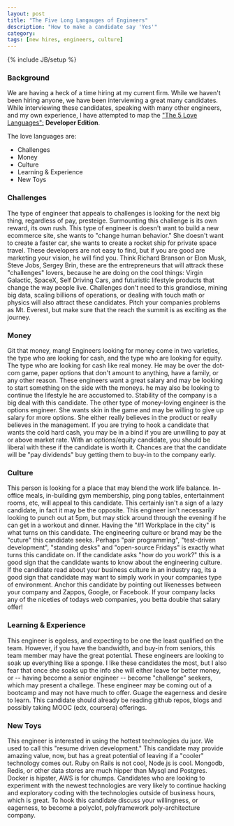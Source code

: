 ```yaml
---
layout: post
title: "The Five Long Langauges of Engineers"
description: "How to make a candidate say 'Yes'"
category: 
tags: [new hires, engineers, culture]
---
```

{% include JB/setup %}

### Background ###

We are having a heck of a time hiring at my current firm. While we haven't
been hiring anyone, we have been interviewing a great many candidates. While
interviewing these candidates, speaking with many other engineers, and my own
experience, I have attempted to map the 
<a target="_blank" href="http://www.amazon.com/The-Love-Languages-Secret-Lasts/dp/0802473156">
"The 5 Love Languages":</a> __Developer Edition__.

The love languages are:

* Challenges
* Money
* Culture
* Learning & Experience
* New Toys

### Challenges ###

The type of engineer that appeals to challenges is looking for the next big
thing, regardless of pay, presteige. Surmounting this challenge is its own
reward, its own rush.
This type of engineer is doesn't want to build a new ecommerce site, she wants
to "change human behavior." She doesn't want to create a faster car, she wants
to create a rocket ship for private space travel.
These developers are not easy to find, but if you are good are marketing your
vision, he will find you. Think Richard Branson or Elon Musk, Steve Jobs,
Sergey Brin, these are the entrepreneurs that will attrack these "challenges"
lovers, because he are doing on the cool things: Virgin Galactic, SpaceX, Self
Driving Cars, and futuristic lifestyle products that change the way people live. 
Challenges don't need to this grandiose, mining big data, scaling billions of
operations, or dealing with touch math or physics will also attract these
candidates.
Pitch your companies problems as Mt. Everest, but make sure that the reach the
summit is as exciting as the journey.

### Money ###

Git that money, mang! Engineers looking for money come in two varieties, the
type who are looking for cash, and the type who are looking for equity.
  The type who are looking for cash like real money. He may be over the
dot-com game, paper options that don't amount to anything, have a family, or any
other reason. These engineers want a great salary and may be looking to start
something on the side with the moneys. he may also be looking to continue the
lifestyle he are accustomed to. Stability of the company is a big deal with
this candidate.
  The other type of money-loving engineer is the options engineer. She wants
skin in the game and may be willing to give up salary for more options. She
either really believes in the product or really believes in the management.
If you are trying to hook a candidate that wants the cold hard cash, you may be
in a bind if you are unwilling to pay at or above market rate. With an
options/equity candidate, you should be liberal with these if the candidate is
worth it. Chances are that the candidate will be "pay dividends" buy getting
them to buy-in to the company early.

### Culture ###

This person is looking for a place that may blend the work life balance.
In-office meals, in-building gym membership, ping pong tables, entertainment
rooms, etc, will appeal to this candidate.
This certainly isn't a sign of a lazy candidate, in fact it may be the opposite.
This engineer isn't necessarily looking to punch out at 5pm, but may stick
around through the evening if he can get in a workout and dinner.
Having the "#1 Workplace in the city" is what turns on this candidate. The
engineering culture or brand may be the "cuture" this candidate seeks. Perhaps
"pair programming", "test-driven development", "standing desks" and "open-source
Fridays" is exactly what turns this candidate on.
If the candidate asks "how do you work?" this is a good sign that the candidate
wants to know about the engineering culture. If the candidate read about your
business culture in an industry rag, its a good sign that candidate may want to
simply work in your companies type of environment.
Anchor this candidate by pointing out likenesses between your company and
Zappos, Google, or Facebook. If your company lacks any of the niceties of todays
web companies, you betta double that salary offer!

### Learning & Experience ###

This engineer is egoless, and expecting to be one the least qualified on the
team. However, if you have the bandwidth, and buy-in from seniors, this team
member may have the great potential. These engineers are looking to soak up
everything like a sponge. 
I like these candidates the most, but I also fear that once she soaks up the
info she will either leave for better money, or -- having become a senior
engineer -- become "challenge" seekers, which may present a challege.
These engineer may be coming out of a bootcamp and may not have much to offer.
Guage the eagerness and desire to learn. This candidate should already be
reading github repos, blogs and possibly taking MOOC (edx, coursera) offerings.

### New Toys ###

This engineer is interested in using the hottest technologies du juor. We used
to call this "resume driven development." This candidate may provide amazing
value, now, but has a great potential of leaving if a "cooler" technology comes out. 
Ruby on Rails is not cool, Node.js is cool. Mongodb, Redis, or other data stores
are much hipper than Mysql and Postgres. Docker is hipster, AWS is for chumps. 
Candidates who are looking to experiment with the newest technologies
are very likely to continue hacking and exploratory coding with the technologies
outside of business hours, which is great.
To hook this candidate discuss your willingness, or eagerness, to become a
polyclot, polyframework poly-architecture company. 


